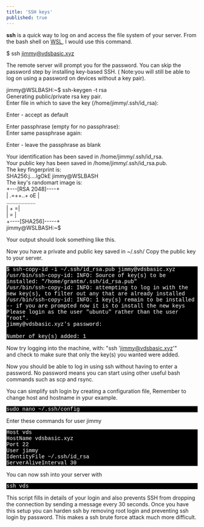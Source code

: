 ```yaml
---
title: 'SSH keys'
published: true
---
```


<p>    
    <b>ssh</b> is a quick way to log on and access the file system of your server. From the bash shell on <a href="https://vdsbasic.xyz/install-lamp-on-windows-10/">WSL</a>, I would use this command.</p>

<p style="font-family:Courier; color:white; background-color:black;">

$ ssh  jimmy@vdsbasic.xyz

</p>

<p>The remote server will prompt you for the password. You can skip the password step by installing key-based SSH. ( Note:you will still be able to log on using a password on devices without a key pair).</p>


<p style="font-family:Courier; color:white; background-color:black;">


jimmy@WSLBASH:~$ ssh-keygen -t rsa<br>
Generating public/private rsa key pair.<br>
Enter file in which to save the key (/home/jimmy/.ssh/id_rsa):<br>
  

</p>
<p>
Enter - accept as default</p>

<p style="font-family:Courier; color:white; background-color:black;">

Enter passphrase (empty for no passphrase):<br>
Enter same passphrase again:<br>

</p>

<p>Enter - leave the passphrase as blank</p>


<p style="font-family:Courier; color:white; background-color:black;">

Your identification has been saved in /home/jimmy/.ssh/id_rsa.<br>
Your public key has been saved in /home/jimmy/.ssh/id_rsa.pub.<br>
The key fingerprint is:<br>
SHA256:j....lgOkE jimmy@WSLBASH<br>
The key's randomart image is:<br>
+---[RSA 2048]----+<br>
|   .=++..+ oE    |<br>
...................<br>
|              + =|<br>
|               = |<br>
+----[SHA256]-----+<br>
jimmy@WSLBASH:~$<br>

</p>

<p>Your output should look something like this.</p>

<p>Now you have a private and public key saved in ~/.ssh/
Copy the public key to your server.</p>


<p style="font-family:Courier; color:white; background-color:black;">
$ ssh-copy-id -i ~/.ssh/id_rsa.pub jimmy@vdsbasic.xyz<br>
/usr/bin/ssh-copy-id: INFO: Source of key(s) to be installed: "/home/grantm/.ssh/id_rsa.pub"<br>
/usr/bin/ssh-copy-id: INFO: attempting to log in with the new key(s), to filter out any that are already installed<br>
/usr/bin/ssh-copy-id: INFO: 1 key(s) remain to be installed -- if you are prompted now it is to install the new keys<br>
Please login as the user "ubuntu" rather than the user "root".<br>
jimmy@vdsbasic.xyz's password: <br>
<br>
Number of key(s) added: 1<br>

Now try logging into the machine, with:   "ssh 'jimmy@vdsbasic.xyz'"<br>
and check to make sure that only the key(s) you wanted were added.<br>

</p>

<p>
Now you should be able to log in using ssh without having to enter a password. No password means you can start using other useful bash commands such as scp and rsync.</p>


<p>You can simplify ssh login by creating a configuration file, Remember to change host and hostname in ypur example.</p>

<p style="font-family:Courier; color:white; background-color:black;">
sudo nano ~/.ssh/config
</p>
<p>
Enter these commands for user jimmy</p>


<p style="font-family:Courier; color:white; background-color:black;">
Host vds<br>
HostName vdsbasic.xyz<br>
Port 22<br>
User jimmy<br>
IdentityFile ~/.ssh/id_rsa<br>
ServerAliveInterval 30<br>
</p>
<p>You can now ssh into your server with
</p>

<p style="font-family:Courier; color:white; background-color:black;">ssh vds</p>


<p>This script fills in details of your login and also prevents SSH from dropping the connection by sending a message every 30 seconds. Once you have this setup you can harden ssh by removing root login and  preventing ssh login by password. This makes a ssh brute force attack much more difficult.</p>